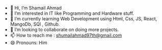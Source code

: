 - 👋 Hi, I’m Shamail Ahmad
- 👀 I’m interested in IT like Programming and Hardware stuff.
- 🌱 I’m currently learning Web Development using Html, Css, JS, React, MangoDb, SQl , Github.
- 💞️ I’m looking to collaborate on doing more projects.
- 📫 How to reach me : shumailahmad97th@gmail.com 
- 😄 Pronouns: Him


<!---
Shumail97/Shumail97 is a ✨ special ✨ repository because its `README.md` (this file) appears on your GitHub profile.
You can click the Preview link to take a look at your changes.
--->
